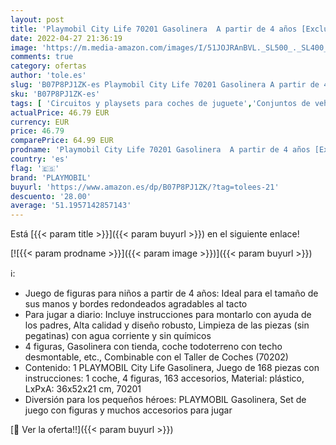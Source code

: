 ```yaml
---
layout: post
title: 'Playmobil City Life 70201 Gasolinera  A partir de 4 años [Exclusivo]'
date: 2022-04-27 21:36:19
image: 'https://m.media-amazon.com/images/I/51JOJRAnBVL._SL500_._SL400_.jpg'
comments: true
category: ofertas
author: 'tole.es'
slug: 'B07P8PJ1ZK-es Playmobil City Life 70201 Gasolinera A partir de 4 años...'
sku: 'B07P8PJ1ZK-es'
tags: [ 'Circuitos y playsets para coches de juguete','Conjuntos de vehículos de motor para niños','Juguetes','Juguetes y juegos','Muñecos y figuras','Vehículos de juguete para niños','playmobil','🇪🇸', ]
actualPrice: 46.79 EUR
currency: EUR
price: 46.79
comparePrice: 64.99 EUR
prodname: 'Playmobil City Life 70201 Gasolinera  A partir de 4 años [Exclusivo]'
country: 'es'
flag: '🇪🇸'
brand: 'PLAYMOBIL'
buyurl: 'https://www.amazon.es/dp/B07P8PJ1ZK/?tag=tolees-21'
descuento: '28.00'
average: '51.1957142857143'
---
```


Está [{{< param title >}}]({{< param buyurl >}}) en el siguiente enlace!

[![{{< param prodname >}}]({{< param image >}})]({{< param buyurl >}})

ℹ️:

- Juego de figuras para niños a partir de 4 años: Ideal para el tamaño de sus manos y bordes redondeados agradables al tacto
- Para jugar a diario: Incluye instrucciones para montarlo con ayuda de los padres, Alta calidad y diseño robusto, Limpieza de las piezas (sin pegatinas) con agua corriente y sin químicos
- 4 figuras, Gasolinera con tienda, coche todoterreno con techo desmontable, etc., Combinable con el Taller de Coches (70202)
- Contenido: 1 PLAYMOBIL City Life Gasolinera, Juego de 168 piezas con instrucciones: 1 coche, 4 figuras, 163 accesorios, Material: plástico, LxPxA: 36x52x21 cm, 70201
- Diversión para los pequeños héroes: PLAYMOBIL Gasolinera, Set de juego con figuras y muchos accesorios para jugar

[🛒 Ver la oferta!!]({{< param buyurl >}})
